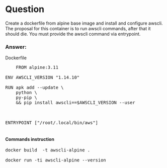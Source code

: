 #  Question

Create a dockerfile from alpine base image and install and configure awscli. The proposal for this container is to run awscli commands, after that it should die. You must provide the awscli command via entrypoint.

###  Answer:


Dockerfile
<pre>
	FROM alpine:3.11

ENV AWSCLI_VERSION "1.14.10"

RUN apk add --update \
    python \
    py-pip \
    && pip install awscli==$AWSCLI_VERSION --user 
 


ENTRYPOINT ["/root/.local/bin/aws"]
	</pre>

#### Commands instruction

<pre>
docker build  -t awscli-alpine .

docker run -ti awscli-alpine --version
</pre>